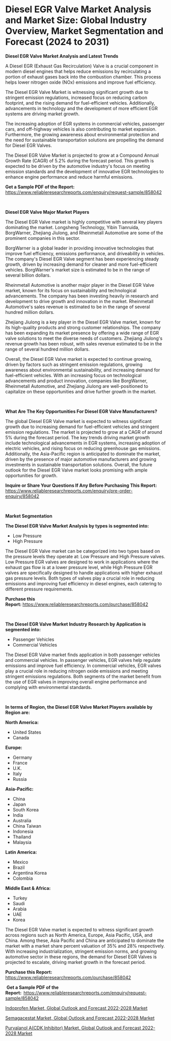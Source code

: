 <p><h1>Diesel EGR Valve Market Analysis and Market Size: Global Industry Overview, Market Segmentation and Forecast (2024 to 2031)</h1></p><p><strong>Diesel EGR Valve Market Analysis and Latest Trends</strong></p>
<p><p>A Diesel EGR (Exhaust Gas Recirculation) Valve is a crucial component in modern diesel engines that helps reduce emissions by recirculating a portion of exhaust gases back into the combustion chamber. This process helps lower nitrogen oxide (NOx) emissions and improve fuel efficiency.</p><p>The Diesel EGR Valve Market is witnessing significant growth due to stringent emission regulations, increased focus on reducing carbon footprint, and the rising demand for fuel-efficient vehicles. Additionally, advancements in technology and the development of more efficient EGR systems are driving market growth.</p><p>The increasing adoption of EGR systems in commercial vehicles, passenger cars, and off-highway vehicles is also contributing to market expansion. Furthermore, the growing awareness about environmental protection and the need for sustainable transportation solutions are propelling the demand for Diesel EGR Valves.</p><p>The Diesel EGR Valve Market is projected to grow at a Compound Annual Growth Rate (CAGR) of 5.2% during the forecast period. This growth is expected to be driven by the automotive industry's focus on meeting emission standards and the development of innovative EGR technologies to enhance engine performance and reduce harmful emissions.</p></p>
<p><strong>Get a Sample PDF of the Report:&nbsp;</strong> <a href="https://www.reliableresearchreports.com/enquiry/request-sample/858042">https://www.reliableresearchreports.com/enquiry/request-sample/858042</a></p>
<p>&nbsp;</p>
<p><strong>Diesel EGR Valve Major Market Players</strong></p>
<p><p>The Diesel EGR Valve market is highly competitive with several key players dominating the market. Longsheng Technology, Yibin Tianruida, BorgWarner, Zhejiang Jiulong, and Rheinmetall Automotive are some of the prominent companies in this sector.</p><p>BorgWarner is a global leader in providing innovative technologies that improve fuel efficiency, emissions performance, and driveability in vehicles. The company's Diesel EGR Valve segment has been experiencing steady growth, driven by increasing demand for cleaner and more fuel-efficient vehicles. BorgWarner's market size is estimated to be in the range of several billion dollars.</p><p>Rheinmetall Automotive is another major player in the Diesel EGR Valve market, known for its focus on sustainability and technological advancements. The company has been investing heavily in research and development to drive growth and innovation in the market. Rheinmetall Automotive's sales revenue is estimated to be in the range of several hundred million dollars.</p><p>Zhejiang Jiulong is a key player in the Diesel EGR Valve market, known for its high-quality products and strong customer relationships. The company has been expanding its market presence by offering a wide range of EGR valve solutions to meet the diverse needs of customers. Zhejiang Jiulong's revenue growth has been robust, with sales revenue estimated to be in the range of several hundred million dollars.</p><p>Overall, the Diesel EGR Valve market is expected to continue growing, driven by factors such as stringent emission regulations, growing awareness about environmental sustainability, and increasing demand for fuel-efficient vehicles. With an increasing focus on technological advancements and product innovation, companies like BorgWarner, Rheinmetall Automotive, and Zhejiang Jiulong are well-positioned to capitalize on these opportunities and drive further growth in the market.</p></p>
<p>&nbsp;</p>
<p><strong>What Are The Key Opportunities For Diesel EGR Valve Manufacturers?</strong></p>
<p><p>The global Diesel EGR Valve market is expected to witness significant growth due to increasing demand for fuel-efficient vehicles and stringent emission regulations. The market is projected to grow at a CAGR of around 5% during the forecast period. The key trends driving market growth include technological advancements in EGR systems, increasing adoption of electric vehicles, and rising focus on reducing greenhouse gas emissions. Additionally, the Asia-Pacific region is anticipated to dominate the market, driven by the presence of major automotive manufacturers and growing investments in sustainable transportation solutions. Overall, the future outlook for the Diesel EGR Valve market looks promising with ample opportunities for growth.</p></p>
<p><strong>Inquire or Share Your Questions If Any Before Purchasing This Report:</strong> <a href="https://www.reliableresearchreports.com/enquiry/pre-order-enquiry/858042">https://www.reliableresearchreports.com/enquiry/pre-order-enquiry/858042</a></p>
<p>&nbsp;</p>
<p><strong>Market Segmentation</strong></p>
<p><strong>The Diesel EGR Valve Market Analysis by types is segmented into:</strong></p>
<p><ul><li>Low Pressure</li><li>High Pressure</li></ul></p>
<p><p>The Diesel EGR Valve market can be categorized into two types based on the pressure levels they operate at: Low Pressure and High Pressure valves. Low Pressure EGR valves are designed to work in applications where the exhaust gas flow is at a lower pressure level, while High Pressure EGR valves are specifically designed to handle applications with higher exhaust gas pressure levels. Both types of valves play a crucial role in reducing emissions and improving fuel efficiency in diesel engines, each catering to different pressure requirements.</p></p>
<p><strong>Purchase this Report:&nbsp;</strong><a href="https://www.reliableresearchreports.com/purchase/858042">https://www.reliableresearchreports.com/purchase/858042</a></p>
<p>&nbsp;</p>
<p><strong>The Diesel EGR Valve Market Industry Research by Application is segmented into:</strong></p>
<p><ul><li>Passenger Vehicles</li><li>Commercial Vehicles</li></ul></p>
<p><p>The Diesel EGR Valve market finds application in both passenger vehicles and commercial vehicles. In passenger vehicles, EGR valves help regulate emissions and improve fuel efficiency. In commercial vehicles, EGR valves play a crucial role in reducing nitrogen oxide emissions and meeting stringent emissions regulations. Both segments of the market benefit from the use of EGR valves in improving overall engine performance and complying with environmental standards.</p></p>
<p>&nbsp;</p>
<p><strong>In terms of Region, the Diesel EGR Valve Market Players available by Region are:</strong></p>
<p>
    <p> <strong> North America: </strong>
        <ul>
            <li>United States</li>
            <li>Canada</li>
        </ul>
        </p> 
    <p> <strong> Europe: </strong>
        <ul>
            <li>Germany</li>
            <li>France</li>
            <li>U.K.</li>
            <li>Italy</li>
            <li>Russia</li>
        </ul>
        </p> 
    <p> <strong> Asia-Pacific: </strong>
        <ul>
            <li>China</li>
            <li>Japan</li>
            <li>South Korea</li>
            <li>India</li>
            <li>Australia</li>
            <li>China Taiwan</li>
            <li>Indonesia</li>
            <li>Thailand</li>
            <li>Malaysia</li>
        </ul>
        </p> 
    <p> <strong> Latin America: </strong>
        <ul>
            <li>Mexico</li>
            <li>Brazil</li>
            <li>Argentina Korea</li>
            <li>Colombia</li>
        </ul>
        </p> 
    <p> <strong> Middle East & Africa: </strong>
        <ul>
            <li>Turkey</li>
            <li>Saudi</li>
            <li>Arabia</li>
            <li>UAE</li>
            <li>Korea</li>
        </ul>
    </p>
    </p>
<p><p>The Diesel EGR Valve market is expected to witness significant growth across regions such as North America, Europe, Asia Pacific, USA, and China. Among these, Asia Pacific and China are anticipated to dominate the market with a market share percent valuation of 35% and 28% respectively. With increasing industrialization, stringent emission norms, and growing automotive sector in these regions, the demand for Diesel EGR Valves is projected to escalate, driving market growth in the forecast period.</p></p>
<p><strong>Purchase this Report: </strong><a href="https://www.reliableresearchreports.com/purchase/858042">https://www.reliableresearchreports.com/purchase/858042</a></p>
<p>&nbsp;<strong>Get a Sample PDF of the Report:&nbsp;&nbsp;</strong><a href="https://www.reliableresearchreports.com/enquiry/request-sample/858042">https://www.reliableresearchreports.com/enquiry/request-sample/858042</a></p>
<p><strong></strong></p>
<p><p><a href="https://view.publitas.com/reportprime-1/indoprofen-market-global-outlook-and-forecast-2022-2028-market-insights-market-players-and-forecast-till-2030/">Indoprofen Market, Global Outlook and Forecast 2022-2028 Market</a></p><p><a href="https://view.publitas.com/reportprime-1/semagacestat-market-global-outlook-and-forecast-2022-2028-market-size-and-growth-market-segmentation-regional-and-country-breakdowns-and-market-trends-for-period-from-2023-2030/">Semagacestat Market, Global Outlook and Forecast 2022-2028 Market</a></p><p><a href="https://view.publitas.com/reportprime-1/purvalanol-a-cdk-inhibitor-market-global-outlook-and-forecast-2022-2028-market-size-growth-outlook-from-2023-to-2030-projecting-at-markets-trends-analysis-by-application-regional-outlook-and-revenue/">Purvalanol A(CDK Inhibitor) Market, Global Outlook and Forecast 2022-2028 Market</a></p></p>